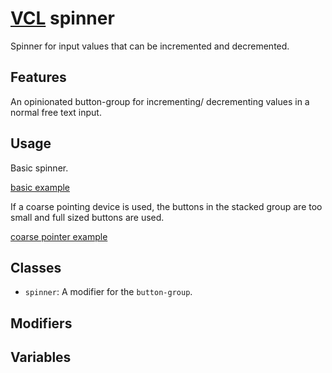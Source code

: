 # [VCL](https://vcl.github.io/vcl/) spinner

Spinner for input values that can be incremented and decremented.

## Features

An opinionated button-group for incrementing/ decrementing values in a normal
free text input.

## Usage

Basic spinner.

[basic example](/demo/example-basic.html)

If a coarse pointing device is used, the buttons in the stacked group are
too small and full sized buttons are used.

[coarse pointer example](/demo/example-coarse-pointer.html)

## Classes

- `spinner`: A modifier for the `button-group`.

## Modifiers

## Variables
